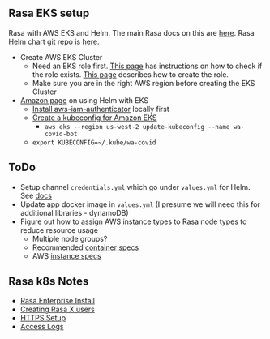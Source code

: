 ## Rasa EKS setup

Rasa with AWS EKS and Helm. The main Rasa docs on this are [here](https://rasa.com/docs/rasa-x/installation-and-setup/openshift-kubernetes/#kubernetes-openshift). Rasa Helm chart git repo is [here](https://github.com/rasahq/rasa-x-helm).

- Create AWS EKS Cluster
  - Need an EKS role first. [This page](https://docs.aws.amazon.com/eks/latest/userguide/service_IAM_role.html) has instructions on how to check if the role exists. [This page](https://docs.aws.amazon.com/eks/latest/userguide/service_IAM_role.html#create-service-role) describes how to create the role.
  - Make sure you are in the right AWS region before creating the EKS Cluster
- [Amazon page](https://docs.aws.amazon.com/eks/latest/userguide/helm.html) on using Helm with EKS
  - [Install aws-iam-authenticator](https://docs.aws.amazon.com/eks/latest/userguide/install-aws-iam-authenticator.html) locally first
  - [Create a kubeconfig for Amazon EKS](https://docs.aws.amazon.com/eks/latest/userguide/create-kubeconfig.html)
    - `aws eks --region us-west-2 update-kubeconfig --name wa-covid-bot`
  - `export KUBECONFIG=~/.kube/wa-covid`

## ToDo

- Setup channel `credentials.yml` which go under `values.yml` for Helm. See [docs](https://rasa.com/docs/rasa-x/installation-and-setup/openshift-kubernetes/#configure-rasa-open-source-channels)
- Update app docker image in `values.yml` (I presume we will need this for additional libraries - dynamoDB)
- Figure out how to assign AWS instance types to Rasa node types to reduce resource usage
  - Multiple node groups?
  - Recommended [container specs](https://rasa.com/docs/rasa-x/installation-and-setup/openshift-kubernetes/#deploy-to-a-cluster-logging)
  - AWS [instance specs](https://aws.amazon.com/ec2/instance-types/)

## Rasa k8s Notes

- [Rasa Enterprise Install](https://rasa.com/docs/rasa-x/installation-and-setup/openshift-kubernetes/#rasa-enterprise-installation)
- [Creating Rasa X users](https://rasa.com/docs/rasa-x/installation-and-setup/openshift-kubernetes/#create-update-rasa-x-users)
- [HTTPS Setup](https://rasa.com/docs/rasa-x/installation-and-setup/openshift-kubernetes/#using-https)
- [Access Logs](https://rasa.com/docs/rasa-x/installation-and-setup/openshift-kubernetes/#accessing-logs)